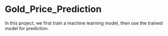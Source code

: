 # Gold_Price_Prediction

 
 In this project, we first train a machine learning model, then use the trained model for prediction.
